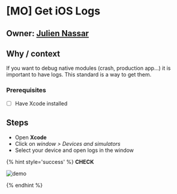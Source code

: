 # [MO] Get iOS Logs

## Owner: [Julien Nassar](https://github.com/juliennassar)

## Why / context

If you want to debug native modules (crash, production app...) it is important to have logs. This standard is a way to get them.

### Prerequisites

- [ ] Have Xcode installed

## Steps

- Open **Xcode**
- Click on *window > Devices and simulators*
- Select your device and open logs in the window

{% hint style='success' %} **CHECK**

![demo](https://user-images.githubusercontent.com/13121639/37330274-d7b88264-26a0-11e8-8151-2cbf09d01ef0.gif)

{% endhint %}
